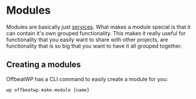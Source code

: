 # Modules

Modules are basically just [services](architecture-concepts__services.md). What makes a module special is that it can contain it's own grouped functionality. This makes it really useful for functionality that you easily want to share with other projects, are functionality that is so big that you want to have it all grouped together.

## Creating a modules

OffbeatWP has a CLI command to easily create a module for you:

`wp offbeatwp make-module {name}`



